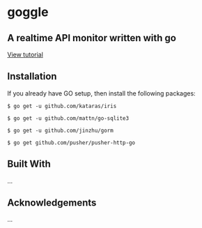 # goggle
A realtime API monitor written with go
---------------------------------------

[View tutorial](https://pusher.com/tutorials/monitor-api-go)

## Installation

If you already have GO setup, then install the following packages:

`$ go get -u github.com/kataras/iris`

`$ go get -u github.com/mattn/go-sqlite3`

`$ go get -u github.com/jinzhu/gorm`

`$ go get github.com/pusher/pusher-http-go`

## Built With

...

## Acknowledgements

...


